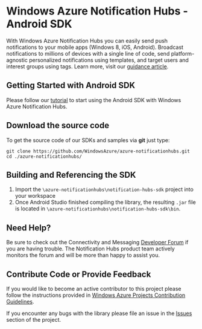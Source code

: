 # Windows Azure Notification Hubs - Android SDK

With Windows Azure Notification Hubs you can easily send push notifications to your mobile apps (Windows 8, iOS, Android). Broadcast notifications to millions of devices with a single line of code, send platform-agnostic personalized notifications using templates, and target users and interest groups using tags. Learn more, visit our [guidance article](http://msdn.microsoft.com/en-us/library/jj927170.aspx).

## Getting Started with Android SDK
Please follow our [tutorial](http://msdn.microsoft.com/en-us/library/dn265921.aspx) to start using the Android SDK with Windows Azure Notification Hubs.

## Download the source code
To get the source code of our SDKs and samples via **git** just type:

    git clone https://github.com/WindowsAzure/azure-notificationhubs.git
    cd ./azure-notificationhubs/

## Building and Referencing the SDK

1. Import the `\azure-notificationhubs\notification-hubs-sdk` project into your workspace
2. Once Android Studio finished compiling the library, the resulting `.jar` file is located in `\azure-notificationhubs\notification-hubs-sdk\bin`.

## Need Help?

Be sure to check out the Connectivity and Messaging [Developer Forum](http://social.msdn.microsoft.com/Forums/en-US/windowsazureconnectivity/) if you are having trouble. The Notification Hubs product team actively monitors the forum and will be more than happy to assist you. 

## Contribute Code or Provide Feedback

If you would like to become an active contributor to this project please follow the instructions provided in [Windows Azure Projects Contribution Guidelines](http://windowsazure.github.com/guidelines.html).

If you encounter any bugs with the library please file an issue in the [Issues](https://github.com/WindowsAzure/azure-notificationhubs/issues) section of the project.


